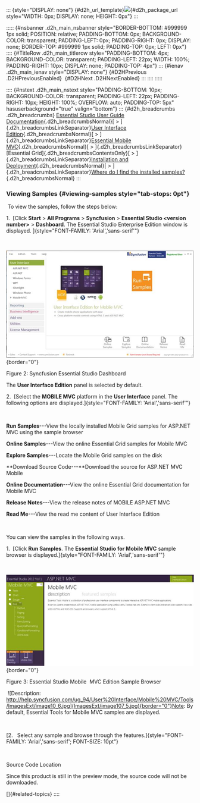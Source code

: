 ::: {style="DISPLAY: none"}
[](ms-xhelp:///?Id=d2h_url_template){#d2h_url_template}![](!package_url!){#d2h_package_url style="WIDTH: 0px; DISPLAY: none; HEIGHT: 0px"}
:::

::::: {#nsbanner .d2h_main_nsbanner style="BORDER-BOTTOM: #999999 1px solid; POSITION: relative; PADDING-BOTTOM: 0px; BACKGROUND-COLOR: transparent; PADDING-LEFT: 0px; PADDING-RIGHT: 0px; DISPLAY: none; BORDER-TOP: #999999 1px solid; PADDING-TOP: 0px; LEFT: 0px"}
:::: {#TitleRow .d2h_main_titlerow style="PADDING-BOTTOM: 4px; BACKGROUND-COLOR: transparent; PADDING-LEFT: 22px; WIDTH: 100%; PADDING-RIGHT: 10px; DISPLAY: none; PADDING-TOP: 4px"}
::: {#ienav .d2h_main_ienav style="DISPLAY: none"}
[](ms-xhelp:///?Id=149e4513-4ef3-4a2e-8c3d-9e6ee26361b9){#D2HPrevious .D2HPreviousEnabled}  [](ms-xhelp:///?Id=322ba94f-f180-4243-82d0-e2818b9ddbbb){#D2HNext .D2HNextEnabled}
:::
::::
:::::

:::: {#nstext .d2h_main_nstext style="PADDING-BOTTOM: 10px; BACKGROUND-COLOR: transparent; PADDING-LEFT: 22px; PADDING-RIGHT: 10px; HEIGHT: 100%; OVERFLOW: auto; PADDING-TOP: 5px" hasuserbackground="true" valign="bottom"}
::: {#d2h_breadcrumbs .d2h_breadcrumbs}
[Essential Studio User Guide Documentation](ms-xhelp:///?Id=12457748-09e3-4d74-a240-8e049cedf030){.d2h_breadcrumbsNormal}[ \> ]{.d2h_breadcrumbsLinkSeparator}[User Interface Edition](ms-xhelp:///?Id=c29296b7-531c-413b-a0ec-488ca1f7f669){.d2h_breadcrumbsNormal}[ \> ]{.d2h_breadcrumbsLinkSeparator}[Essential Mobile MVC](ms-xhelp:///?Id=74df42e3-5434-4590-9be6-3ae2f911cbbc){.d2h_breadcrumbsNormal}[ \> ]{.d2h_breadcrumbsLinkSeparator}[Essential Grid]{.d2h_breadcrumbsContentsOnly}[ \> ]{.d2h_breadcrumbsLinkSeparator}[Installation and Deployment](ms-xhelp:///?Id=75b194b1-a824-4764-885e-7bf61f97f614){.d2h_breadcrumbsNormal}[ \> ]{.d2h_breadcrumbsLinkSeparator}[Where do I find the installed samples?](ms-xhelp:///?Id=224fb9d4-f8c5-4ea3-8e41-a278338c4110){.d2h_breadcrumbsNormal}
:::

### Viewing Samples {#viewing-samples style="tab-stops: 0pt"}

 To view the samples, follow the steps below:

1.  [Click **Start** \> **All Programs** \> **Syncfusion** \> **Essential Studio \<version number\>** \> **Dashboard**. The Essential Studio Enterprise Edition window is displayed. ]{style="FONT-FAMILY: 'Arial','sans-serif'"}

 

![Description: D:\\Diana\\2012\\2012_Vol 1\\Dashboard Screenshots\\Mobile MVC\\Mobile MVC_UI.png](ImagesExt/image107_7.jpg){border="0"}

Figure 2: Syncfusion Essential Studio Dashboard

The **User Interface Edition** panel is selected by default.

2.  [Select the **MOBILE MVC** platform in the **User Interface** panel. The following options are displayed.]{style="FONT-FAMILY: 'Arial','sans-serif'"}

 

**Run Samples**---View the locally installed Mobile Grid samples for ASP.NET MVC using the sample browser

**Online Samples**---View the online Essential Grid samples for Mobile MVC

**Explore Samples**---Locate the Mobile Grid samples on the disk

**Download Source Code---**Download the source for ASP.NET MVC Mobile

**Online Documentation**---View the online Essential Grid documentation for Mobile MVC

**Release Notes**---View the release notes of MOBILE ASP.NET MVC

**Read Me**---View the read me content of User Interface Edition

 

You can view the samples in the following ways.

1.  [Click **Run Samples**. The **Essential Studio for Mobile MVC** sample browser is displayed.]{style="FONT-FAMILY: 'Arial','sans-serif'"}

 

![Description: C:\\Users\\krishnarajd\\Desktop\\mgrid.png](ImagesExt/image107_8.jpg){border="0"}

Figure 3: Essential Studio Mobile  MVC Edition Sample Browser

 ![Description: http://help.syncfusion.com/ug_94/User%20Interface/Mobile%20MVC/Tools/ImagesExt/image10_6.jpg](ImagesExt/image107_5.jpg){border="0"}Note: By default, Essential Tools for Mobile MVC samples are displayed.

 

[2.   Select any sample and browse through the features.]{style="FONT-FAMILY: 'Arial','sans-serif'; FONT-SIZE: 10pt"}

 

Source Code Location

Since this product is still in the preview mode, the source code will not be downloaded.

[]{#related-topics}
::::
